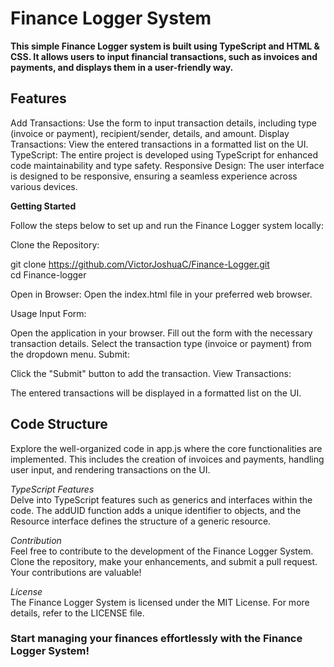  # <h1>Finance Logger System</h1> #
<b>This simple Finance Logger system is built using TypeScript and HTML & CSS. It allows users to input financial transactions, such as invoices and payments, and displays them in a user-friendly way.</b>

## Features ##
<p>Add Transactions: Use the form to input transaction details, including type (invoice or payment), recipient/sender, details, and amount.
Display Transactions: View the entered transactions in a formatted list on the UI.
TypeScript: The entire project is developed using TypeScript for enhanced code maintainability and type safety.
Responsive Design: The user interface is designed to be responsive, ensuring a seamless experience across various devices.</p>

<b>Getting Started</b>
<p>Follow the steps below to set up and run the Finance Logger system locally: <br>

Clone the Repository:<br>

git clone https://github.com/VictorJoshuaC/Finance-Logger.git <br>
cd Finance-logger

Open in Browser:
Open the index.html file in your preferred web browser.

Usage
Input Form:

 Open the application in your browser.
 Fill out the form with the necessary transaction details.
 Select the transaction type (invoice or payment) from the dropdown menu.
 Submit: <br>

 Click the "Submit" button to add the transaction.
 View Transactions:

 The entered transactions will be displayed in a formatted list on the UI.
</p> 

## Code Structure ##
Explore the well-organized code in app.js where the core functionalities are implemented. This includes the creation of invoices and payments, handling user input, and rendering transactions on the UI. 

*TypeScript Features* <br>
Delve into TypeScript features such as generics and interfaces within the code. The addUID function adds a unique identifier to objects, and the Resource interface defines the structure of a generic resource.

*Contribution*<br>
Feel free to contribute to the development of the Finance Logger System. Clone the repository, make your enhancements, and submit a pull request. Your contributions are valuable!

*License* <br>
The Finance Logger System is licensed under the MIT License. For more details, refer to the LICENSE file.

<h3>Start managing your finances effortlessly with the Finance Logger System!</h3>
